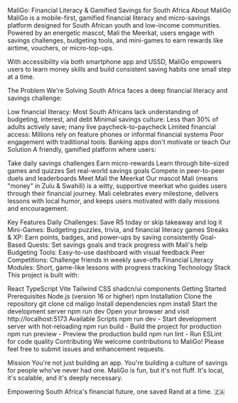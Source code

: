 MaliGo: Financial Literacy & Gamified Savings for South Africa
About MaliGo
MaliGo is a mobile-first, gamified financial literacy and micro-savings platform designed for South African youth and low-income communities. Powered by an energetic mascot, Mali the Meerkat, users engage with savings challenges, budgeting tools, and mini-games to earn rewards like airtime, vouchers, or micro-top-ups.

With accessibility via both smartphone app and USSD, MaliGo empowers users to learn money skills and build consistent saving habits one small step at a time.

The Problem We're Solving
South Africa faces a deep financial literacy and savings challenge:

Low financial literacy: Most South Africans lack understanding of budgeting, interest, and debt
Minimal savings culture: Less than 30% of adults actively save; many live paycheck-to-paycheck
Limited financial access: Millions rely on feature phones or informal financial systems
Poor engagement with traditional tools: Banking apps don't motivate or teach
Our Solution
A friendly, gamified platform where users:

Take daily savings challenges
Earn micro-rewards
Learn through bite-sized games and quizzes
Set real-world savings goals
Compete in peer-to-peer duels and leaderboards
Meet Mali the Meerkat
Our mascot Mali (means "money" in Zulu & Swahili) is a witty, supportive meerkat who guides users through their financial journey. Mali celebrates every milestone, delivers lessons with local humor, and keeps users motivated with daily missions and encouragement.

Key Features
Daily Challenges: Save R5 today or skip takeaway and log it
Mini-Games: Budgeting puzzles, trivia, and financial literacy games
Streaks & XP: Earn points, badges, and power-ups by saving consistently
Goal-Based Quests: Set savings goals and track progress with Mali's help
Budgeting Tools: Easy-to-use dashboard with visual feedback
Peer Competitions: Challenge friends in weekly save-offs
Financial Literacy Modules: Short, game-like lessons with progress tracking
Technology Stack
This project is built with:

React
TypeScript
Vite
Tailwind CSS
shadcn/ui components
Getting Started
Prerequisites
Node.js (version 16 or higher)
npm
Installation
Clone the repository
git clone <repository-url>
cd maligo
Install dependencies
npm install
Start the development server
npm run dev
Open your browser and visit http://localhost:5173
Available Scripts
npm run dev - Start development server with hot-reloading
npm run build - Build the project for production
npm run preview - Preview the production build
npm run lint - Run ESLint for code quality
Contributing
We welcome contributions to MaliGo! Please feel free to submit issues and enhancement requests.

Mission
You're not just building an app. You're building a culture of savings for people who've never had one. MaliGo is fun, but it's not fluff. It's local, it's scalable, and it's deeply necessary.

Empowering South Africa's financial future, one saved Rand at a time. 🇿🇦
